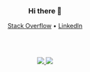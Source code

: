 
<div align="center">
  <h3>Hi there 👋</h3>
  <p align="center">
    <a target="_blank" href="https://stackoverflow.com/users/2418529/nico">Stack Overflow</a> •
    <a target="_blank" href="https://www.linkedin.com/in/nicol%C3%B2-cozzani-87096411b/">LinkedIn</a> 
  </p>
  <br />
  <br />
  <br />
  <a href="https://github-readme-stats.vercel.app/api?username=nicosh&show_icons=true&line_height=45&theme=dracula&include_all_commits=true&count_private=true">
  <img src="https://github-readme-stats.vercel.app/api?username=nicosh&show_icons=true&line_height=45&theme=dracula&include_all_commits=true&count_private=true" />
</a>
<a href="https://github-readme-stackoverflow.vercel.app/?userID=2418529&theme=dark">
  <img src="https://github-readme-stackoverflow.vercel.app/?userID=2418529&theme=dark" />
</a>
  
 

  
  <br />
  <br />
  <br />

</div>
